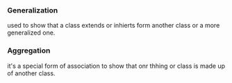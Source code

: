 ### Generalization

used to show that a class extends or inhierts form another class or a more generalized one.


### Aggregation
 
 it's a special form of association to show that onr thhing or class is made up of another class.

 